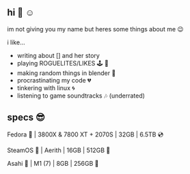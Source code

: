 ## hi 👋 ☺️
im not giving you my name but heres some things about me 😉
<p>i like...</p>

- writing about [] and her story
- playing ROGUELITES/LIKES 🕹️ 👾
- making random things in blender 🌲
- procrastinating my code 💔
- tinkering with linux 🌀
- listening to game soundtracks 🎶 (underrated)

## specs 😎
<p>Fedora  🍊 | 3800X & 7800 XT + 2070S | 32GB | 6.5TB  💿</p>
<p>SteamOS  💜 | Aerith | 16GB | 512GB  💾</p>
<p>Asahi  💯 | M1 (7) | 8GB | 256GB  💽</p>

<!--
**thatejguy/thatejguy** is a ✨ _special_ ✨ repository because its `README.md` (this file) appears on your GitHub profile.

Here are some ideas to get you started:

- 🔭 I’m currently working on ...
- 🌱 I’m currently learning ...
- 👯 I’m looking to collaborate on ...
- 🤔 I’m looking for help with ...
- 💬 Ask me about ...
- 📫 How to reach me: ...
- 😄 Pronouns: ...
- ⚡ Fun fact: ...
-->
